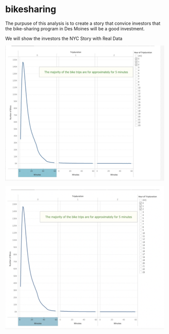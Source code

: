 # bikesharing

The purpuse of this analysis is to create a story that convice investors that the bike-sharing program in Des Moines will be a good investment.

We will show the investors the NYC Story with Real Data

![](./images/CheckoutTimesforUsers.jpg)

![](2021-12-23-12-43-33.png)

